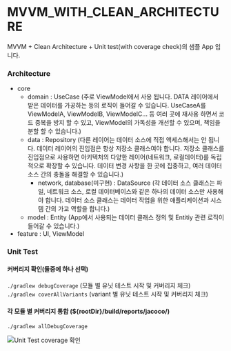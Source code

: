 # MVVM_WITH_CLEAN_ARCHITECTURE

MVVM + Clean Architecture + Unit test(with coverage check)의 샘플 App 입니다.

### Architecture
- core
  - domain : UseCase (주로 ViewModel에서 사용 됩니다. DATA 레이어에서 받은 데이터를 가공하는 등의 로직이 들어갈 수 있습니다. UseCaseA를 ViewModelA, ViewModelB, ViewModelC... 등 여러 곳에 재사용 하면서 코드 중복을 방지 할 수 있고, ViewModel의 가독성을 개선할 수 있으며, 책임을 분할 할 수 있습니다.)
  - data : Repository (다른 레이어는 데이터 소스에 직접 액세스해서는 안 됩니다. 데이터 레이어의 진입점은 항상 저장소 클래스여야 합니다. 저장소 클래스를 진입점으로 사용하면 아키텍처의 다양한 레이어(네트워크, 로컬데이터)를 독립적으로 확장할 수 있습니다. 데이터 변경 사항을 한 곳에 집중하고, 여러 데이터 소스 간의 충돌을 해결할 수 있습니다.)
    - network, database(미구현) : DataSource (각 데이터 소스 클래스는 파일, 네트워크 소스, 로컬 데이터베이스와 같은 하나의 데이터 소스만 사용해야 합니다. 데이터 소스 클래스는 데이터 작업을 위한 애플리케이션과 시스템 간의 가교 역할을 합니다.)
  - model : Entity (App에서 사용되는 데이터 클래스 정의 및 Entitiy 관련 로직이 들어갈 수 있습니다.)
- feature : UI, ViewModel

### Unit Test
#### 커버리지 확인(둘중에 하나 선택)
`./gradlew debugCoverage` (모듈 별 유닛 테스트 시작 및 커버리지 체크)   
`./gradlew coverAllVariants` (variant 별 유닛 테스트 시작 및 커버리지 체크)
#### 각 모듈 별 커버리지 통합 (${rootDir}/build/reports/jacoco/) 
`./gradlew allDebugCoverage`

![Unit Test coverage 확인](https://user-images.githubusercontent.com/32419237/232682301-d686fcbf-d492-4707-9cde-1297e62be70d.png "Unit Test coverage 확인")
